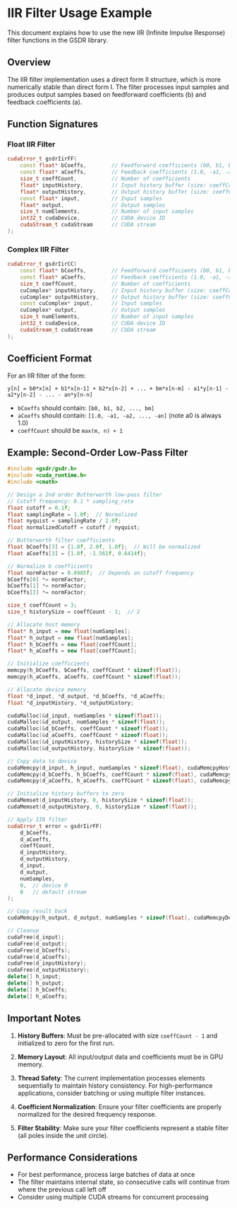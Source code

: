 # IIR Filter Usage Example

This document explains how to use the new IIR (Infinite Impulse Response) filter functions in the GSDR library.

## Overview

The IIR filter implementation uses a direct form II structure, which is more numerically stable than direct form I. The filter processes input samples and produces output samples based on feedforward coefficients (b) and feedback coefficients (a).

## Function Signatures

### Float IIR Filter
```cpp
cudaError_t gsdrIirFF(
    const float* bCoeffs,        // Feedforward coefficients (b0, b1, b2, ...)
    const float* aCoeffs,        // Feedback coefficients (1.0, -a1, -a2, ...)
    size_t coeffCount,           // Number of coefficients
    float* inputHistory,         // Input history buffer (size: coeffCount-1)
    float* outputHistory,        // Output history buffer (size: coeffCount-1)
    const float* input,          // Input samples
    float* output,               // Output samples
    size_t numElements,          // Number of input samples
    int32_t cudaDevice,          // CUDA device ID
    cudaStream_t cudaStream      // CUDA stream
);
```

### Complex IIR Filter
```cpp
cudaError_t gsdrIirCC(
    const float* bCoeffs,        // Feedforward coefficients (b0, b1, b2, ...)
    const float* aCoeffs,        // Feedback coefficients (1.0, -a1, -a2, ...)
    size_t coeffCount,           // Number of coefficients
    cuComplex* inputHistory,     // Input history buffer (size: coeffCount-1)
    cuComplex* outputHistory,    // Output history buffer (size: coeffCount-1)
    const cuComplex* input,      // Input samples
    cuComplex* output,           // Output samples
    size_t numElements,          // Number of input samples
    int32_t cudaDevice,          // CUDA device ID
    cudaStream_t cudaStream      // CUDA stream
);
```

## Coefficient Format

For an IIR filter of the form:
```
y[n] = b0*x[n] + b1*x[n-1] + b2*x[n-2] + ... + bm*x[n-m] - a1*y[n-1] - a2*y[n-2] - ... - an*y[n-n]
```

- `bCoeffs` should contain: `[b0, b1, b2, ..., bm]`
- `aCoeffs` should contain: `[1.0, -a1, -a2, ..., -an]` (note a0 is always 1.0)
- `coeffCount` should be `max(m, n) + 1`

## Example: Second-Order Low-Pass Filter

```cpp
#include <gsdr/gsdr.h>
#include <cuda_runtime.h>
#include <cmath>

// Design a 2nd order Butterworth low-pass filter
// Cutoff frequency: 0.1 * sampling_rate
float cutoff = 0.1f;
float samplingRate = 1.0f;  // Normalized
float nyquist = samplingRate / 2.0f;
float normalizedCutoff = cutoff / nyquist;

// Butterworth filter coefficients
float bCoeffs[3] = {1.0f, 2.0f, 1.0f};  // Will be normalized
float aCoeffs[3] = {1.0f, -1.561f, 0.6414f};

// Normalize b coefficients
float normFactor = 0.0985f;  // Depends on cutoff frequency
bCoeffs[0] *= normFactor;
bCoeffs[1] *= normFactor;
bCoeffs[2] *= normFactor;

size_t coeffCount = 3;
size_t historySize = coeffCount - 1;  // 2

// Allocate host memory
float* h_input = new float[numSamples];
float* h_output = new float[numSamples];
float* h_bCoeffs = new float[coeffCount];
float* h_aCoeffs = new float[coeffCount];

// Initialize coefficients
memcpy(h_bCoeffs, bCoeffs, coeffCount * sizeof(float));
memcpy(h_aCoeffs, aCoeffs, coeffCount * sizeof(float));

// Allocate device memory
float *d_input, *d_output, *d_bCoeffs, *d_aCoeffs;
float *d_inputHistory, *d_outputHistory;

cudaMalloc(&d_input, numSamples * sizeof(float));
cudaMalloc(&d_output, numSamples * sizeof(float));
cudaMalloc(&d_bCoeffs, coeffCount * sizeof(float));
cudaMalloc(&d_aCoeffs, coeffCount * sizeof(float));
cudaMalloc(&d_inputHistory, historySize * sizeof(float));
cudaMalloc(&d_outputHistory, historySize * sizeof(float));

// Copy data to device
cudaMemcpy(d_input, h_input, numSamples * sizeof(float), cudaMemcpyHostToDevice);
cudaMemcpy(d_bCoeffs, h_bCoeffs, coeffCount * sizeof(float), cudaMemcpyHostToDevice);
cudaMemcpy(d_aCoeffs, h_aCoeffs, coeffCount * sizeof(float), cudaMemcpyHostToDevice);

// Initialize history buffers to zero
cudaMemset(d_inputHistory, 0, historySize * sizeof(float));
cudaMemset(d_outputHistory, 0, historySize * sizeof(float));

// Apply IIR filter
cudaError_t error = gsdrIirFF(
    d_bCoeffs,
    d_aCoeffs,
    coeffCount,
    d_inputHistory,
    d_outputHistory,
    d_input,
    d_output,
    numSamples,
    0,  // device 0
    0   // default stream
);

// Copy result back
cudaMemcpy(h_output, d_output, numSamples * sizeof(float), cudaMemcpyDeviceToHost);

// Cleanup
cudaFree(d_input);
cudaFree(d_output);
cudaFree(d_bCoeffs);
cudaFree(d_aCoeffs);
cudaFree(d_inputHistory);
cudaFree(d_outputHistory);
delete[] h_input;
delete[] h_output;
delete[] h_bCoeffs;
delete[] h_aCoeffs;
```

## Important Notes

1. **History Buffers**: Must be pre-allocated with size `coeffCount - 1` and initialized to zero for the first run.

2. **Memory Layout**: All input/output data and coefficients must be in GPU memory.

3. **Thread Safety**: The current implementation processes elements sequentially to maintain history consistency. For high-performance applications, consider batching or using multiple filter instances.

4. **Coefficient Normalization**: Ensure your filter coefficients are properly normalized for the desired frequency response.

5. **Filter Stability**: Make sure your filter coefficients represent a stable filter (all poles inside the unit circle).

## Performance Considerations

- For best performance, process large batches of data at once
- The filter maintains internal state, so consecutive calls will continue from where the previous call left off
- Consider using multiple CUDA streams for concurrent processing